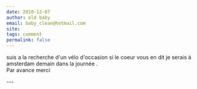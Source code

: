 ```yaml
---
date: 2010-12-07
author: old baby
email: baby_clean@hotmail.com
site: 
tags: comment
permalink: false
---
```


<p>suis a la recherche d'un vélo d'occasion si le coeur vous en dit je serais à amsterdam demain dans la journée .<br />
Par avance merci</p>
---